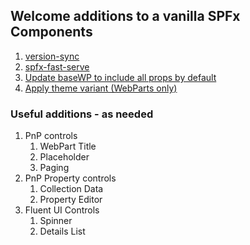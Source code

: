 ## Welcome additions to a vanilla SPFx Components

1. [version-sync](../posts/2021-05-19.md)
1. [spfx-fast-serve](https://github.com/s-KaiNet/spfx-fast-serve#how-to-use)
1. [Update baseWP to include all props by default](../minis/2021-06.md#mini-1-add-all-props-in-spfx-wp-by-default)
1. [Apply theme variant (WebParts only)](https://docs.microsoft.com/en-us/sharepoint/dev/spfx/web-parts/guidance/supporting-section-backgrounds)

### Useful additions - as needed

1. PnP controls
   1. WebPart Title
   1. Placeholder
   1. Paging
1. PnP Property controls
   1. Collection Data
   1. Property Editor
1. Fluent UI Controls
   1. Spinner
   1. Details List
